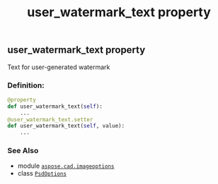 ﻿---
title: user_watermark_text property
second_title: Aspose.CAD for Python via .NET API References
description: 
type: docs
weight: 160
url: /python-net/aspose.cad.imageoptions/psdoptions/user_watermark_text/
is_root: false
---

## user_watermark_text property


Text for user-generated watermark
### Definition:
```python
@property
def user_watermark_text(self):
    ...
@user_watermark_text.setter
def user_watermark_text(self, value):
    ...
```

### See Also
* module [`aspose.cad.imageoptions`](../../)
* class [`PsdOptions`](/cad/python-net/aspose.cad.imageoptions/psdoptions)
